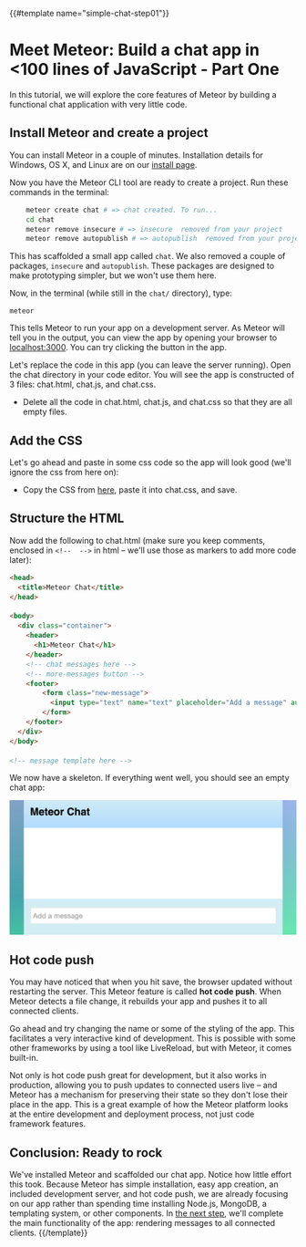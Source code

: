 {{#template name="simple-chat-step01"}}

# Meet Meteor: Build a chat app in <100 lines of JavaScript - Part One

In this tutorial, we will explore the core features of Meteor by building a functional chat application with very little code. 

## Install Meteor and create a project
You can install Meteor in a couple of minutes. Installation details for Windows, OS X, and Linux are on our [install page](https://www.meteor.com/install).

Now you have the Meteor CLI tool are ready to create a project. Run these commands in the terminal:

```bash
    meteor create chat # => chat created. To run...
    cd chat
    meteor remove insecure # => insecure  removed from your project
    meteor remove autopublish # => autopublish  removed from your project
```
    
This has scaffolded a small app called `chat`.  We also removed a couple of packages, `insecure` and `autopublish`. These packages are designed to make prototyping simpler, but we won't use them here.

Now, in the terminal (while still in the `chat/` directory), type:

```
meteor
```

 This tells Meteor to run your app on a development server. As Meteor will tell you in the output, you can view the app by opening your browser to [localhost:3000](http://localhost:3000). You can try clicking the button in the app.

Let's replace the code in this app (you can leave the server running). Open the chat directory in your code editor. You will see the app is constructed of 3 files: chat.html, chat.js, and chat.css. 

* Delete all the code in chat.html, chat.js, and chat.css so that they are all empty files.

## Add the CSS

Let's go ahead and paste in some css code so the app will look good (we'll ignore the css from here on):

* Copy the CSS from [here](https://github.com/rdickert/chat-tutorial-code/blob/master/chat1.css), paste it into chat.css, and save.

## Structure the HTML
Now add the following to chat.html (make sure you keep comments, enclosed in `<!--  -->` in html – we'll use those as markers to add more code later):

```html
<head>
  <title>Meteor Chat</title>
</head>

<body>
  <div class="container">
    <header>
      <h1>Meteor Chat</h1>
    </header>
    <!-- chat messages here -->
    <!-- more-messages button -->
    <footer>
        <form class="new-message">
          <input type="text" name="text" placeholder="Add a message" autocomplete="off"/>
        </form>
    </footer>
  </div>
</body>

<!-- message template here -->
```

We now have a skeleton. If everything went well, you should see an empty chat app: 

![Empty chat app](empty-chat-app.png)

## Hot code push

You may have noticed that when you hit save, the browser updated without restarting the server. This Meteor feature is called **hot code push**. When Meteor detects a file change, it rebuilds your app and pushes it to all connected clients. 

Go ahead and try changing the name or some of the styling of the app. This facilitates a very interactive kind of development. This is possible with some other frameworks by using a tool like LiveReload, but with Meteor, it comes built-in.

Not only is hot code push great for development, but it also  works in production, allowing you to push updates to connected users live – and Meteor has a mechanism for preserving their state so they don't lose their place in the app. This is a great example of how the Meteor platform looks at the entire development and deployment process, not just code framework features.

## Conclusion: Ready to rock

We've installed Meteor and scaffolded our chat app. Notice how little effort this took. Because Meteor has simple installation, easy app creation, an included development server, and hot code push, we are already focusing on our app rather than spending time installing Node.js, MongoDB, a templating system, or other components. In [the next step](chat-tutorial-part-2.md), we'll complete the main functionality of the app: rendering messages to all connected clients.
{{/template}}


